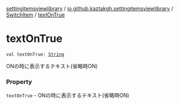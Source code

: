 [settingitemsviewlibrary](../../index.md) / [io.github.kaztakgh.settingitemsviewlibrary](../index.md) / [SwitchItem](index.md) / [textOnTrue](./text-on-true.md)

# textOnTrue

`val textOnTrue: `[`String`](https://kotlinlang.org/api/latest/jvm/stdlib/kotlin/-string/index.html)

ONの時に表示するテキスト(省略時ON)

### Property

`textOnTrue` - ONの時に表示するテキスト(省略時ON)